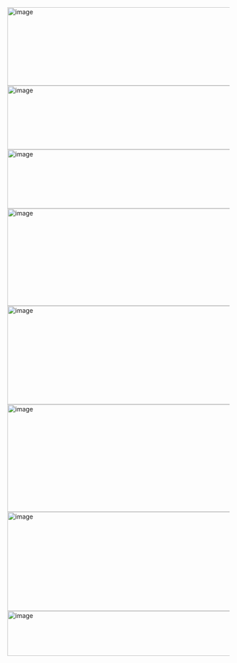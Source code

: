<img width="1179" height="178" alt="image" src="https://github.com/user-attachments/assets/48d32e46-1b6c-43d6-a7ab-706e734439a7" />
<img width="1185" height="145" alt="image" src="https://github.com/user-attachments/assets/dd597603-1344-4efd-83bc-eaaacea49907" />
<img width="1199" height="134" alt="image" src="https://github.com/user-attachments/assets/2cc660c6-3a90-4377-99e4-e3fd70ae98bb" />
<img width="1181" height="221" alt="image" src="https://github.com/user-attachments/assets/a95101df-2795-49ac-88f6-e4595f9eb042" />
<img width="1177" height="224" alt="image" src="https://github.com/user-attachments/assets/5dea3840-63ca-49f2-ad67-81dbe3ad5c7a" />
<img width="1201" height="244" alt="image" src="https://github.com/user-attachments/assets/ca88c007-45e6-4fa9-bd62-9ca72909403f" />
<img width="1203" height="225" alt="image" src="https://github.com/user-attachments/assets/974b51e6-5467-480d-ab9a-af42eb88eb8d" />
<img width="1181" height="102" alt="image" src="https://github.com/user-attachments/assets/cb48a924-8b83-428a-8d91-05af12cfd868" />
